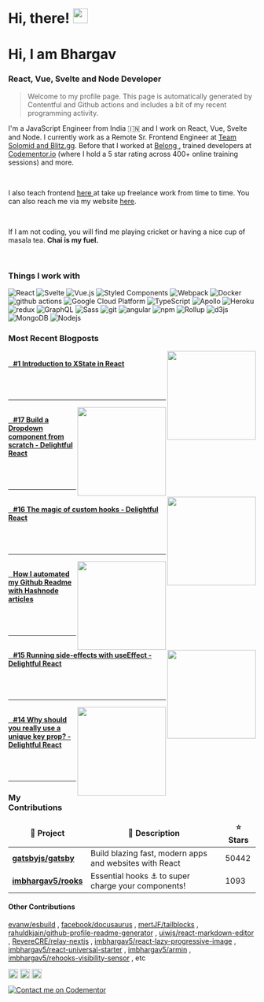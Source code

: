<h1>Hi, there! <img src="https://emojis.slackmojis.com/emojis/images/1536351075/4594/blob-wave.gif?1536351075" width="30"/> </h1>

<h1> Hi, I am Bhargav </h1>
<h3> React, Vue, Svelte and Node Developer</h3> 

> Welcome to my profile page. This page is automatically generated by Contentful and Github actions and includes a bit of my recent programming activity.

<p align="left"> I'm a JavaScript Engineer from India 🇮🇳 and I work on React, Vue, Svelte and Node. I currently work as a Remote Sr. Frontend Engineer at <a href="https://tsm.gg" target="_blank">Team Solomid and Blitz.gg</a>. Before that I worked at <a href="https://belong.co"  target="_blank">Belong </a>, trained developers at <a href="https://codementor.io/imbhargav5" target="_blank">Codementor.io</a> (where I hold a 5 star rating across 400+ online training sessions) and more. </p>

<br/>

<p> I also teach frontend <a href="https://www.youtube.com/channel/UC4gKWR53xDzybMwm8Y61ukA"  target="_blank">here </a> at take up freelance work from time to time. You can also reach me via my website <a href="https://imbhargav5.com" target="_blank">here<a/>.</p>
<br/>
<p>If I am not coding, you will find me playing cricket or having a nice cup of masala tea. <b>Chai is my fuel.</b> <p>
<br/>
<h3>Things I work with</h3>

<p align="left">
  <img alt="React" src="https://img.shields.io/badge/-React-45b8d8?style=flat-square&logo=react&logoColor=white" />
  <img alt="Svelte" src="https://img.shields.io/badge/-Svelte-ff3e00?style=flat-square&logo=svelte&logoColor=white"/>
  <img alt="Vue.js" src="https://img.shields.io/badge/-Vue-4fc08d?style=flat-square&logo=Vue.js&logoColor=white"/>
  <img alt="Styled Components" src="https://img.shields.io/badge/-Styled_Components-db7092?style=flat-square&logo=styled-components&logoColor=white" />
  <img alt="Webpack" src="https://img.shields.io/badge/-Webpack-8DD6F9?style=flat-square&logo=webpack&logoColor=white" /> 
  <img alt="Docker" src="https://img.shields.io/badge/-Docker-46a2f1?style=flat-square&logo=docker&logoColor=white" />
  <img alt="github actions" src="https://img.shields.io/badge/-Github_Actions-2088FF?style=flat-square&logo=github-actions&logoColor=white" />
  <img alt="Google Cloud Platform" src="https://img.shields.io/badge/-Google_Cloud_Platform-1a73e8?style=flat-square&logo=google-cloud&logoColor=white" />
  <img alt="TypeScript" src="https://img.shields.io/badge/-TypeScript-007ACC?style=flat-square&logo=typescript&logoColor=white" />
  <img alt="Apollo" src="https://img.shields.io/badge/-Apollo%20GraphQL-311C87?style=flat-square&logo=apollo-graphql&logoColor=white" />
  <img alt="Heroku" src="https://img.shields.io/badge/-Heroku-430098?style=flat-square&logo=heroku&logoColor=white" />
  <img alt="redux" src="https://img.shields.io/badge/-Redux-764ABC?style=flat-square&logo=redux&logoColor=white" />
  <img alt="GraphQL" src="https://img.shields.io/badge/-GraphQL-E10098?style=flat-square&logo=graphql&logoColor=white" />
  <img alt="Sass" src="https://img.shields.io/badge/-Sass-CC6699?style=flat-square&logo=sass&logoColor=white" />
  <img alt="git" src="https://img.shields.io/badge/-Git-F05032?style=flat-square&logo=git&logoColor=white" />
  <img alt="angular" src="https://img.shields.io/badge/-Angular-DD0031?style=flat-square&logo=angular&logoColor=white" />
  <img alt="npm" src="https://img.shields.io/badge/-NPM-CB3837?style=flat-square&logo=npm&logoColor=white" />
  <img alt="Rollup" src="https://img.shields.io/badge/-Rollup-EC4A3F?style=flat-square&logo=rollup.js&logoColor=white" />
  <img alt="d3js" src="https://img.shields.io/badge/-D3.js-F9A03C?style=flat-square&logo=d3.js&logoColor=white" />
  <img alt="MongoDB" src="https://img.shields.io/badge/-MongoDB-13aa52?style=flat-square&logo=mongodb&logoColor=white" />
  <img alt="Nodejs" src="https://img.shields.io/badge/-Nodejs-43853d?style=flat-square&logo=Node.js&logoColor=white" />

</p>

<h3>Most Recent Blogposts</h3>

<div>
    <div>
      <a href="https://blog.imbhargav5.com"><img align="right" width="180" src="https:&#x2F;&#x2F;cdn.hashnode.com&#x2F;res&#x2F;hashnode&#x2F;image&#x2F;upload&#x2F;v1613228755278&#x2F;grnQK0iyO.png" /></a><br/>
	    <a href="https://blog.imbhargav5.com"><b>&nbsp &nbsp#1 Introduction to XState in React</b></a>
      <br/>
      <br/>      
      <br/>
      <br/>      
      <hr/>   
    </div>
    <div>
      <a href="https://blog.imbhargav5.com"><img align="right" width="180" src="https:&#x2F;&#x2F;cdn.hashnode.com&#x2F;res&#x2F;hashnode&#x2F;image&#x2F;upload&#x2F;v1612631698990&#x2F;letyMSSAy.png" /></a><br/>
	    <a href="https://blog.imbhargav5.com"><b>&nbsp &nbsp#17 Build a Dropdown component from scratch - Delightful React</b></a>
      <br/>
      <br/>      
      <br/>
      <br/>      
      <hr/>   
    </div>
    <div>
      <a href="https://blog.imbhargav5.com"><img align="right" width="180" src="https:&#x2F;&#x2F;cdn.hashnode.com&#x2F;res&#x2F;hashnode&#x2F;image&#x2F;upload&#x2F;v1612461373688&#x2F;B-iF032dq.png" /></a><br/>
	    <a href="https://blog.imbhargav5.com"><b>&nbsp &nbsp#16 The magic of custom hooks - Delightful React</b></a>
      <br/>
      <br/>      
      <br/>
      <br/>      
      <hr/>   
    </div>
    <div>
      <a href="https://blog.imbhargav5.com"><img align="right" width="180" src="https:&#x2F;&#x2F;cdn.hashnode.com&#x2F;res&#x2F;hashnode&#x2F;image&#x2F;upload&#x2F;v1612290226246&#x2F;AIZ7wGTrs.png" /></a><br/>
	    <a href="https://blog.imbhargav5.com"><b>&nbsp &nbspHow I automated my Github Readme with Hashnode articles</b></a>
      <br/>
      <br/>      
      <br/>
      <br/>      
      <hr/>   
    </div>
    <div>
      <a href="https://blog.imbhargav5.com"><img align="right" width="180" src="https:&#x2F;&#x2F;cdn.hashnode.com&#x2F;res&#x2F;hashnode&#x2F;image&#x2F;upload&#x2F;v1612122933376&#x2F;C-xdAI3qd.png" /></a><br/>
	    <a href="https://blog.imbhargav5.com"><b>&nbsp &nbsp#15 Running side-effects with useEffect - Delightful React</b></a>
      <br/>
      <br/>      
      <br/>
      <br/>      
      <hr/>   
    </div>
    <div>
      <a href="https://blog.imbhargav5.com"><img align="right" width="180" src="https:&#x2F;&#x2F;cdn.hashnode.com&#x2F;res&#x2F;hashnode&#x2F;image&#x2F;upload&#x2F;v1612000704869&#x2F;kyv1oNaCq.png" /></a><br/>
	    <a href="https://blog.imbhargav5.com"><b>&nbsp &nbsp#14 Why should you really use a unique key prop? - Delightful React</b></a>
      <br/>
      <br/>      
      <br/>
      <br/>      
      <hr/>   
    </div>
</div>

<h3>My Contributions</h3>

<table>
  <thead align="center">
    <tr border: none;>
      <td><b>🎁 Project</b></td>
      <td><b>🎁 Description </b></td>
      <td><b>⭐ Stars</b></td>
    </tr>
  </thead>
  <tbody>
    <tr>
	    <td><a href="https:&#x2F;&#x2F;github.com&#x2F;gatsbyjs&#x2F;gatsby"><b>gatsbyjs/gatsby</b></a></td>
      <td>Build blazing fast, modern apps and websites with React</td>
      <td>50442</td>
    </tr>	  
    <tr>
	    <td><a href="https:&#x2F;&#x2F;github.com&#x2F;imbhargav5&#x2F;rooks"><b>imbhargav5/rooks</b></a></td>
      <td>Essential hooks ⚓  to super charge your components!</td>
      <td>1093</td>
    </tr>	  
  </tbody>
</table>

<h4>Other Contributions</h4>

 <a href="https:&#x2F;&#x2F;github.com&#x2F;evanw&#x2F;esbuild">evanw/esbuild</a> , <a href="https:&#x2F;&#x2F;github.com&#x2F;facebook&#x2F;docusaurus">facebook/docusaurus</a> , <a href="https:&#x2F;&#x2F;github.com&#x2F;mertJF&#x2F;tailblocks">mertJF/tailblocks</a> , <a href="https:&#x2F;&#x2F;github.com&#x2F;rahuldkjain&#x2F;github-profile-readme-generator">rahuldkjain/github-profile-readme-generator</a> , <a href="https:&#x2F;&#x2F;github.com&#x2F;uiwjs&#x2F;react-markdown-editor">uiwjs/react-markdown-editor</a> , <a href="https:&#x2F;&#x2F;github.com&#x2F;RevereCRE&#x2F;relay-nextjs">RevereCRE/relay-nextjs</a> , <a href="https:&#x2F;&#x2F;github.com&#x2F;imbhargav5&#x2F;react-lazy-progressive-image">imbhargav5/react-lazy-progressive-image</a> , <a href="https:&#x2F;&#x2F;github.com&#x2F;imbhargav5&#x2F;react-universal-starter">imbhargav5/react-universal-starter</a> , <a href="https:&#x2F;&#x2F;github.com&#x2F;imbhargav5&#x2F;armin">imbhargav5/armin</a> , <a href="https:&#x2F;&#x2F;github.com&#x2F;imbhargav5&#x2F;rehooks-visibility-sensor">imbhargav5/rehooks-visibility-sensor</a> , etc


<p align="left">
<a href="https://twitter.com/imbhargav5" target="blank"><img align="center" src="https://cdn.jsdelivr.net/npm/simple-icons@3.0.1/icons/twitter.svg" alt="imbhargav5" height="20" width="20" /></a>
<a href="https://stackoverflow.com/users/2621400/bhargav-ponnapalli" target="blank"><img align="center" src="https://cdn.jsdelivr.net/npm/simple-icons@3.0.1/icons/stackoverflow.svg" alt="imbhargav5" height="20" width="20" /></a>
<a href="https://codesandbox.com/imbhargav5" target="blank"><img align="center" src="https://cdn.jsdelivr.net/npm/simple-icons@3.0.1/icons/codesandbox.svg" alt="imbhargav5" height="20" width="20" /></a>
</p>

[![Contact me on Codementor](https://www.codementor.io/m-badges/imbhargav5/book-session.svg)](https://www.codementor.io/@imbhargav5?refer=badge)
